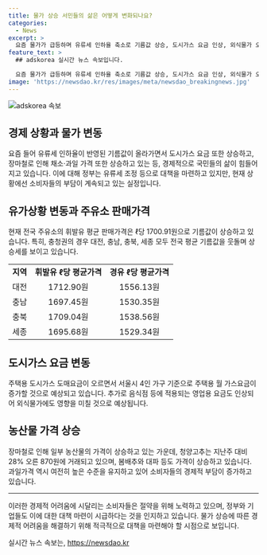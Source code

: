 ```yaml
---
title: 물가 상승 서민들의 삶은 어떻게 변화되나요?
categories:
  - News
excerpt: >
  요즘 물가가 급등하며 유류세 인하율 축소로 기름값 상승, 도시가스 요금 인상, 외식물가 오름세 등으로 가계 경제에 부담이 늘고 있다. 대전에서는 휘발유가 1700원을 넘어섬에 따라 교통수단 선택에 영향을 미치고, 장마철 농산물 값 상승으로 장바구니 물가도 불안정해졌다. 이에 국민들은 가격상승에 대한 우려를 갖고 있으며 생필품을 구매할 때도 절약에 노력하고 있다.
feature_text: >
  ## adskorea 실시간 뉴스 속보입니다.

  요즘 물가가 급등하며 유류세 인하율 축소로 기름값 상승, 도시가스 요금 인상, 외식물가 오름세 등으로 가계 경제에 부담이 늘고 있다. 대전에서는 휘발유가 1700원을 넘어섬에 따라 교통수단 선택에 영향을 미치고, 장마철 농산물 값 상승으로 장바구니 물가도 불안정해졌다. 이에 국민들은 가격상승에 대한 우려를 갖고 있으며 생필품을 구매할 때도 절약에 노력하고 있다.
image: 'https://newsdao.kr/res/images/meta/newsdao_breakingnews.jpg'
---
```


<p><img src="https://newsdao.kr/res/images/meta/newsdao_breakingnews.jpg" alt="adskorea 속보" /></p>

<h2 data-ke-size="size26">경제 상황과 물가 변동</h2>

<p data-ke-size="size16">요즘 들어 유류세 인하율이 반영된 기름값이 올라가면서 도시가스 요금 또한 상승하고, 장마철로 인해 채소·과일 가격 또한 상승하고 있는 등, 경제적으로 국민들의 삶이 힘들어지고 있습니다. 이에 대해 정부는 유류세 조정 등으로 대책을 마련하고 있지만, 현재 상황에선 소비자들의 부담이 계속되고 있는 실정입니다.</p>

<h2 data-ke-size="size26">유가상황 변동과 주유소 판매가격</h2>

<p data-ke-size="size16">현재 전국 주유소의 휘발유 평균 판매가격은 ℓ당 1700.91원으로 기름값이 상승하고 있습니다. 특히, 충청권의 경우 대전, 충남, 충북, 세종 모두 전국 평균 기름값을 웃돌며 상승세를 보이고 있습니다.</p>

<table>
<tbody>
<tr>
<td style="text-align: center; height: 17px;"><b>지역</b></td>
<td style="text-align: center; height: 17px;"><b>휘발유 ℓ당 평균가격</b></td>
<td style="text-align: center; height: 17px;"><b>경유 ℓ당 평균가격</b></td>
</tr>
<tr>
<td style="text-align: center; height: 17px;">대전</td>
<td style="text-align: center; height: 17px;">1712.90원</td>
<td style="text-align: center; height: 17px;">1556.13원</td>
</tr>
<tr>
<td style="text-align: center; height: 17px;">충남</td>
<td style="text-align: center; height: 17px;">1697.45원</td>
<td style="text-align: center; height: 17px;">1530.35원</td>
</tr>
<tr>
<td style="text-align: center; height: 17px;">충북</td>
<td style="text-align: center; height: 17px;">1709.04원</td>
<td style="text-align: center; height: 17px;">1538.56원</td>
</tr>
<tr>
<td style="text-align: center; height: 17px;">세종</td>
<td style="text-align: center; height: 17px;">1695.68원</td>
<td style="text-align: center; height: 17px;">1529.34원</td>
</tr>
</tbody>
</table>

<h2 data-ke-size="size26">도시가스 요금 변동</h2>

<p data-ke-size="size16">주택용 도시가스 도매요금이 오르면서 서울시 4인 가구 기준으로 주택용 월 가스요금이 증가할 것으로 예상되고 있습니다. 추가로 음식점 등에 적용되는 영업용 요금도 인상되어 외식물가에도 영향을 미칠 것으로 예상됩니다.</p>

<h2 data-ke-size="size26">농산물 가격 상승</h2>

<p data-ke-size="size16">장마철로 인해 일부 농산물의 가격이 상승하고 있는 가운데, 청양고추는 지난주 대비 28% 오른 870원에 거래되고 있으며, 봄배추와 대파 등도 가격이 상승하고 있습니다. 과일가격 역시 여전히 높은 수준을 유지하고 있어 소비자들의 경제적 부담이 증가하고 있습니다.</p>

<hr>

<p data-ke-size="size16">이러한 경제적 어려움에 시달리는 소비자들은 절약을 위해 노력하고 있으며, 정부와 기업들도 이에 대한 대책 마련이 시급하다는 것을 인지하고 있습니다. 물가 상승에 따른 경제적 어려움을 해결하기 위해 적극적으로 대책을 마련해야 할 시점으로 보입니다.</p>
실시간 뉴스 속보는, <a href="https://newsdao.kr" rel="dofollow">https://newsdao.kr</a>


